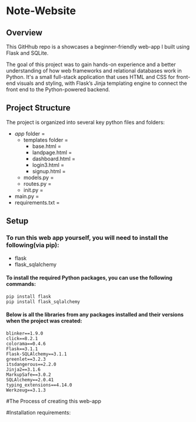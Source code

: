# Note-Website
## Overview
This GitHhub repo is a showcases a beginner-friendly web-app I built using Flask and SQLite. 

The goal of this project was to gain hands-on experience and a better understanding of how web frameworks and relational databases work in Python. 
It's a small full-stack application that uses HTML and CSS for front-end visuals and styling, with Flask’s Jinja templating engine to connect the 
front end to the Python-powered backend.


## Project Structure
The project is organized into several key python files and folders:
  + _app_ folder = 
    + templates folder =
      + base.html =
      + landpage.html =
      + dashboard.html =
      + login3.html =
      + signup.html = 
    + models.py =  
    + routes.py = 
    + init.py   =
  + main.py =
  + requirements.txt =

## Setup
### To run this web app yourself, you will need to install the following(via pip):
  + flask
  + flask_sqlalchemy

#### To install the required Python packages, you can use the following commands:
    pip install flask
    pip install flask_sqlalchemy

    
#### Below is all the libraries from any packages installed and their versions when the project was created:
    blinker==1.9.0
    click==8.2.1
    colorama==0.4.6
    Flask==3.1.1
    Flask-SQLAlchemy==3.1.1
    greenlet==3.2.3
    itsdangerous==2.2.0
    Jinja2==3.1.6
    MarkupSafe==3.0.2
    SQLAlchemy==2.0.41
    typing_extensions==4.14.0
    Werkzeug==3.1.3
 







#The Process of creating this web-app



#Installation requirements:



